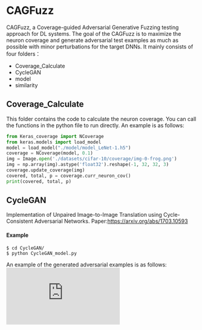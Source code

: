 # CAGFuzz
CAGFuzz, a Coverage-guided Adversarial Generative Fuzzing testing approach for DL systems. The goal of the CAGFuzz is to maximize the neuron coverage and generate adversarial test examples as much as possible with minor perturbations for the target DNNs. It mainly consists of four folders：
* Coverage_Calculate
* CycleGAN
* model
* similarity


## Coverage_Calculate
This folder contains the code to calculate the neuron coverage. You can call the functions in the python file to run directly. An example is as follows:
```python
from Keras_coverage import NCoverage
from keras.models import load_model
model = load_model("./model/model_LeNet-1.h5")
coverage = NCoverage(model, 0.1)
img = Image.open('./datasets/cifar-10/coverage/img-0-frog.png')
img = np.array(img).astype('float32').reshape(-1, 32, 32, 3)
coverage.update_coverage(img)
covered, total, p = coverage.curr_neuron_cov()
print(covered, total, p)
```

## CycleGAN
Implementation of Unpaired Image-to-Image Translation using Cycle-Consistent Adversarial Networks.
Paper:https://arxiv.org/abs/1703.10593
#### Example
```
$ cd CycleGAN/
$ python CycleGAN_model.py
```
An example of the generated adversarial examples is as follows:
![](https://github.com/QXL4515/CAGFuzz/tree/master/picture/D1.pdf)
